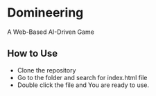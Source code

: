 # Domineering
A Web-Based AI-Driven Game

## How to Use
- Clone the repository
- Go to the folder and search for index.html file
- Double click the file and You are ready to use. 
